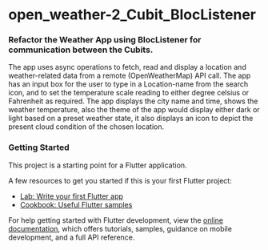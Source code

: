 # open_weather-2_Cubit_BlocListener

### Refactor the Weather App using BlocListener for communication between the Cubits.

The app uses async operations to fetch, read and display a location and weather-related data from a remote (OpenWeatherMap) API call. 
The app has an input box for the user to type in a Location-name from the search icon, and to set the temperature scale reading to either degree celsius or Fahrenheit as required. 
The app displays the city name and time, shows the weather temperature, also the theme of the app would display either dark or light based on a preset weather state, it also displays an icon to depict the present cloud condition of the chosen location. 


### Getting Started

This project is a starting point for a Flutter application.

A few resources to get you started if this is your first Flutter project:

- [Lab: Write your first Flutter app](https://docs.flutter.dev/get-started/codelab)
- [Cookbook: Useful Flutter samples](https://docs.flutter.dev/cookbook)

For help getting started with Flutter development, view the
[online documentation](https://docs.flutter.dev/), which offers tutorials,
samples, guidance on mobile development, and a full API reference.
